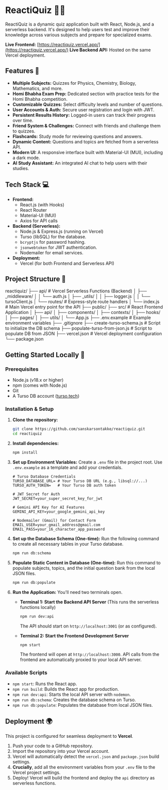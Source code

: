 # ReactiQuiz 🧠✨

ReactiQuiz is a dynamic quiz application built with React, Node.js, and a serverless backend. It's designed to help users test and improve their knowledge across various subjects and prepare for specialized exams.

**Live Frontend:** [https://reactiquiz.vercel.app/](https://reactiquiz.vercel.app/)
**Live Backend API:** Hosted on the same Vercel deployment.

## Features 🚀

*   **Multiple Subjects:** Quizzes for Physics, Chemistry, Biology, Mathematics, and more.
*   **Homi Bhabha Exam Prep:** Dedicated section with practice tests for the Homi Bhabha competition.
*   **Customizable Quizzes:** Select difficulty levels and number of questions.
*   **User Accounts & Auth:** Secure user registration and login with JWT.
*   **Persistent Results History:** Logged-in users can track their progress over time.
*   **Friend System & Challenges:** Connect with friends and challenge them to quizzes.
*   **Flashcards:** Study mode for reviewing questions and answers.
*   **Dynamic Content:** Questions and topics are fetched from a serverless API.
*   **Modern UI:** A responsive interface built with Material-UI (MUI), including a dark mode.
*   **AI Study Assistant:** An integrated AI chat to help users with their studies.

## Tech Stack 💻

*   **Frontend:**
    *   React.js (with Hooks)
    *   React Router
    *   Material-UI (MUI)
    *   Axios for API calls
*   **Backend (Serverless):**
    *   Node.js & Express.js (running on Vercel)
    *   Turso (libSQL) for the database.
    *   `bcryptjs` for password hashing.
    *   `jsonwebtoken` for JWT authentication.
    *   Nodemailer for email services.
*   **Deployment:**
    *   Vercel (for both Frontend and Serverless API)

## Project Structure 📁
reactiquiz/
├── api/                  # Vercel Serverless Functions (Backend)
│   ├── _middleware/
│   │   └── auth.js
│   ├── _utils/
│   │   ├── logger.js
│   │   └── tursoClient.js
│   └── routes/           # Express-style route handlers
│   └── index.js          # Main Vercel entry point for the API
├── public/
├── src/                  # React Frontend Application
│   ├── api/
│   ├── components/
│   ├── contexts/
│   ├── hooks/
│   ├── pages/
│   ├── utils/
│   └── App.js
├── .env.example          # Example environment variables
├── .gitignore
├── create-turso-schema.js # Script to initialize the DB schema
├── populate-turso-from-json.js # Script to populate DB from JSON
├── vercel.json           # Vercel deployment configuration
└── package.json

## Getting Started Locally 🚀

### Prerequisites

*   Node.js (v18.x or higher)
*   npm (comes with Node.js)
*   Git
*   A Turso DB account ([turso.tech](https://turso.tech/))

### Installation & Setup

1.  **Clone the repository:**
    ```bash
    git clone https://github.com/sanskarsontakke/reactiquiz.git
    cd reactiquiz
    ```

2.  **Install dependencies:**
    ```bash
    npm install
    ```

3.  **Set up Environment Variables:**
    Create a `.env` file in the project root. Use `.env.example` as a template and add your credentials.
    ```env
    # Turso Database Credentials
    TURSO_DATABASE_URL= # Your Turso DB URL (e.g., libsql://...)
    TURSO_AUTH_TOKEN=   # Your Turso DB auth token

    # JWT Secret for Auth
    JWT_SECRET=your_super_secret_key_for_jwt

    # Gemini API Key for AI Features
    GEMINI_API_KEY=your_google_gemini_api_key

    # Nodemailer (Gmail) for Contact Form
    EMAIL_USER=your_gmail_address@gmail.com
    EMAIL_PASS=your_16_character_app_password
    ```

4.  **Set up the Database Schema (One-time):**
    Run the following command to create all necessary tables in your Turso database.
    ```bash
    npm run db:schema
    ```

5.  **Populate Static Content in Database (One-time):**
    Run this command to populate subjects, topics, and the initial question bank from the local JSON files.
    ```bash
    npm run db:populate
    ```

6.  **Run the Application:**
    You'll need two terminals open.

    *   **Terminal 1: Start the Backend API Server**
        (This runs the serverless functions locally)
        ```bash
        npm run dev:api
        ```
        The API should start on `http://localhost:3001` (or as configured).

    *   **Terminal 2: Start the Frontend Development Server**
        ```bash
        npm start
        ```
        The frontend will open at `http://localhost:3000`. API calls from the frontend are automatically proxied to your local API server.

### Available Scripts

*   `npm start`: Runs the React app.
*   `npm run build`: Builds the React app for production.
*   `npm run dev:api`: Starts the local API server with `nodemon`.
*   `npm run db:schema`: Creates the database schema on Turso.
*   `npm run db:populate`: Populates the database from local JSON files.

## Deployment 🌍

This project is configured for seamless deployment to **Vercel**.

1.  Push your code to a GitHub repository.
2.  Import the repository into your Vercel account.
3.  Vercel will automatically detect the `vercel.json` and `package.json` build settings.
4.  **Crucially**, add all the environment variables from your `.env` file to the Vercel project settings.
5.  Deploy! Vercel will build the frontend and deploy the `api` directory as serverless functions.